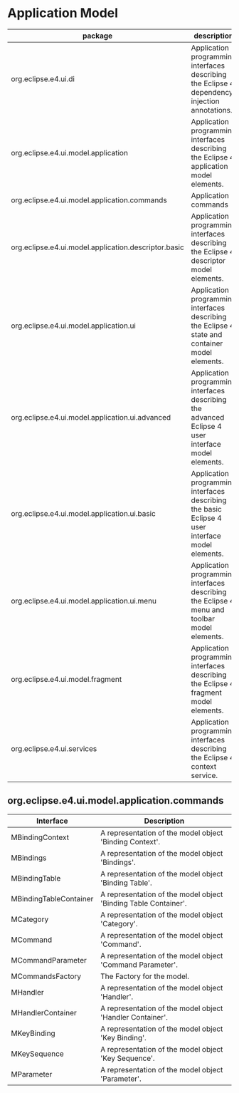 # Application Model
| package | description |
|---------|-------------|
| org.eclipse.e4.ui.di 	| Application programming interfaces describing the Eclipse 4 dependency injection annotations.| 
| org.eclipse.e4.ui.model.application 	| Application programming interfaces describing the Eclipse 4 application model elements.| 
| org.eclipse.e4.ui.model.application.commands 	 | Application commands |
| org.eclipse.e4.ui.model.application.descriptor.basic 	| Application programming interfaces describing the Eclipse 4 descriptor model elements.
| org.eclipse.e4.ui.model.application.ui 	| Application programming interfaces describing the Eclipse 4 state and container model elements.| 
| org.eclipse.e4.ui.model.application.ui.advanced 	| Application programming interfaces describing the advanced Eclipse 4 user interface model elements.| 
| org.eclipse.e4.ui.model.application.ui.basic 	| Application programming interfaces describing the basic Eclipse 4 user interface model elements.| 
| org.eclipse.e4.ui.model.application.ui.menu 	| Application programming interfaces describing the Eclipse 4 menu and toolbar model elements.| 
| org.eclipse.e4.ui.model.fragment 	| Application programming interfaces describing the Eclipse 4 fragment model elements.| 
| org.eclipse.e4.ui.services 	| Application programming interfaces describing the Eclipse 4 context service.|

## org.eclipse.e4.ui.model.application.commands
| Interface | 	Description | 
| --------------|---------|
| MBindingContext 	| A representation of the model object 'Binding Context'.| 
| MBindings 	| A representation of the model object 'Bindings'.| 
| MBindingTable 	| A representation of the model object 'Binding Table'.| 
| MBindingTableContainer 	| A representation of the model object 'Binding Table Container'.| 
| MCategory 	| A representation of the model object 'Category'.| 
| MCommand 	| A representation of the model object 'Command'.| 
| MCommandParameter 	| A representation of the model object 'Command Parameter'.| 
| MCommandsFactory 	| The Factory for the model.| 
| MHandler 	| A representation of the model object 'Handler'.| 
| MHandlerContainer 	| A representation of the model object 'Handler Container'.| 
| MKeyBinding 	| A representation of the model object 'Key Binding'.| 
| MKeySequence 	| A representation of the model object 'Key Sequence'.| 
| MParameter 	| A representation of the model object 'Parameter'.| 
